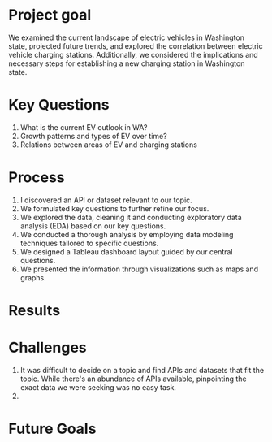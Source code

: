 # Project goal 
We examined the current landscape of electric vehicles in Washington state, projected future trends, and explored the correlation between electric vehicle charging stations. Additionally, we considered the implications and necessary steps for establishing a new charging station in Washington state.

# Key Questions 
1) What is the current EV outlook in WA?
2) Growth patterns and types of EV over time?
3) Relations between areas of EV and charging stations

# Process
1) I discovered an API or dataset relevant to our topic.
2) We formulated key questions to further refine our focus.
3) We explored the data, cleaning it and conducting exploratory data analysis (EDA) based on our key questions.
4) We conducted a thorough analysis by employing data modeling techniques tailored to specific questions.
5) We designed a Tableau dashboard layout guided by our central questions.
6) We presented the information through visualizations such as maps and graphs.

# Results


# Challenges
1) It was difficult to decide on a topic and find APIs and datasets that fit the topic. While there's an abundance of APIs available, pinpointing the exact data we were seeking was no easy task.
2) 

# Future Goals
